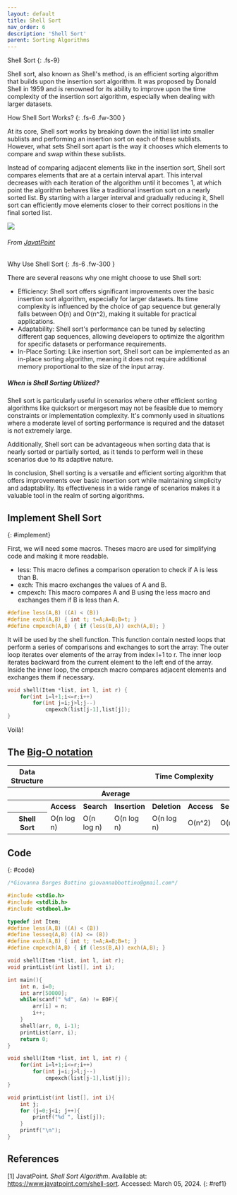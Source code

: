 ```yaml
---
layout: default
title: Shell Sort
nav_order: 6
description: 'Shell Sort'
parent: Sorting Algorithms
---
```


Shell Sort
{: .fs-9}

Shell sort, also known as Shell's method, is an efficient sorting algorithm that builds upon the insertion sort algorithm. It was proposed by Donald Shell in 1959 and is renowned for its ability to improve upon the time complexity of the insertion sort algorithm, especially when dealing with larger datasets.

How Shell Sort Works?
{: .fs-6 .fw-300  }

At its core, Shell sort works by breaking down the initial list into smaller sublists and performing an insertion sort on each of these sublists. However, what sets Shell sort apart is the way it chooses which elements to compare and swap within these sublists.

Instead of comparing adjacent elements like in the insertion sort, Shell sort compares elements that are at a certain interval apart. This interval decreases with each iteration of the algorithm until it becomes 1, at which point the algorithm behaves like a traditional insertion sort on a nearly sorted list. By starting with a larger interval and gradually reducing it, Shell sort can efficiently move elements closer to their correct positions in the final sorted list.

<a href="{{ site.baseurl }}/assets/images/sort/shell.png" data-toggle="lightbox">
    <img src="{{ site.baseurl }}/assets/images/sort/shell.png" class="img-fluid" />
</a>

###### From [JavatPoint](#ref1)

Why Use Shell Sort
{: .fs-6 .fw-300  }

There are several reasons why one might choose to use Shell sort:

- Efficiency: Shell sort offers significant improvements over the basic insertion sort algorithm, especially for larger datasets. Its time complexity is influenced by the choice of gap sequence but generally falls between O(n) and O(n^2), making it suitable for practical applications.
- Adaptability: Shell sort's performance can be tuned by selecting different gap sequences, allowing developers to optimize the algorithm for specific datasets or performance requirements.
- In-Place Sorting: Like insertion sort, Shell sort can be implemented as an in-place sorting algorithm, meaning it does not require additional memory proportional to the size of the input array.

##### When is Shell Sorting Utilized?

Shell sort is particularly useful in scenarios where other efficient sorting algorithms like quicksort or mergesort may not be feasible due to memory constraints or implementation complexity. It's commonly used in situations where a moderate level of sorting performance is required and the dataset is not extremely large.

Additionally, Shell sort can be advantageous when sorting data that is nearly sorted or partially sorted, as it tends to perform well in these scenarios due to its adaptive nature.

In conclusion, Shell sorting is a versatile and efficient sorting algorithm that offers improvements over basic insertion sort while maintaining simplicity and adaptability. Its effectiveness in a wide range of scenarios makes it a valuable tool in the realm of sorting algorithms.

## Implement Shell Sort
{: #implement}

First, we will need some macros. Theses macro are used for simplifying code and making it more readable.

- less: This macro defines a comparison operation to check if A is less than B.
- exch: This macro exchanges the values of A and B.
- cmpexch: This macro compares A and B using the less macro and exchanges them if B is less than A.

```c
#define less(A,B) ((A) < (B))
#define exch(A,B) { int t; t=A;A=B;B=t; }
#define cmpexch(A,B) { if (less(B,A)) exch(A,B); }
```

It will be used by the shell function. This function contain nested loops that perform a series of comparisons and exchanges to sort the array: The outer loop iterates over elements of the array from index l+1 to r. The inner loop iterates backward from the current element to the left end of the array. Inside the inner loop, the cmpexch macro compares adjacent elements and exchanges them if necessary.

```c
void shell(Item *list, int l, int r) { 
    for(int i=l+1;i<=r;i++)
        for(int j=i;j>l;j--)
            cmpexch(list[j-1],list[j]);
}
```

Voilà!

## The [Big-O notation]({{site.baseurl}}/algorithm/computational_complexity#bigO)

<table>
<thead>
    <tr>
        <th id="str" scope="col">
            Data Structure
        </th>
        <th id="time" scope="col" class="span" colspan="8">
            Time Complexity
        </th>
        <th id="space" scope="col">
            Space Complexity
        </th>
    </tr>
</thead>
<tbody>
    <tr>
        <th></th>
        <th id="av" class="span" colspan="4" scope="colgroup">
            Average
        </th>
        <th id="wr" class="span" colspan="4" scope="colgroup">
            Worst
        </th>
        <th>
            Worst
        </th>
    </tr>
    <tr>
        <th></th>
        <th>Access</th>
        <th>Search</th>
        <th>Insertion</th>
        <th>Deletion</th>
        <th>Access</th>
        <th>Search</th>
        <th>Insertion</th>
        <th>Deletion</th>
        <th></th>
    </tr>
    <tr>
        <th>Shell Sort</th>
        <td>O(n log n)</td>
        <td>O(n log n)</td>
        <td>O(n log n)</td>
        <td>O(n log n)</td>
        <td>O(n^2)</td>
        <td>O(n^2)</td>
        <td>O(n^2)</td>
        <td>O(n^2)</td>
        <td>O(1)</td>
    </tr>
</tbody>
</table>


## Code
{: #code}

```c
/*Giovanna Borges Bottino giovannabbottino@gmail.com*/

#include <stdio.h>
#include <stdlib.h>
#include <stdbool.h>

typedef int Item;
#define less(A,B) ((A) < (B))
#define lesseq(A,B) ((A) <= (B))
#define exch(A,B) { int t; t=A;A=B;B=t; }
#define cmpexch(A,B) { if (less(B,A)) exch(A,B); }

void shell(Item *list, int l, int r);
void printList(int list[], int i);

int main(){
    int n, i=0;
    int arr[50000];
    while(scanf(" %d", &n) != EOF){
        arr[i] = n;
        i++;
    }
    shell(arr, 0, i-1);
    printList(arr, i);
    return 0;
}

void shell(Item *list, int l, int r) { 
    for(int i=l+1;i<=r;i++)
        for(int j=i;j>l;j--)
            cmpexch(list[j-1],list[j]);
} 

void printList(int list[], int i){
    int j;
    for (j=0;j<i; j++){
        printf("%d ", list[j]);
    }
    printf("\n");
}
```

## References
[1] JavatPoint. *Shell Sort Algorithm*. Available at: <https://www.javatpoint.com/shell-sort>. Accessed: March 05, 2024.
{: #ref1}

